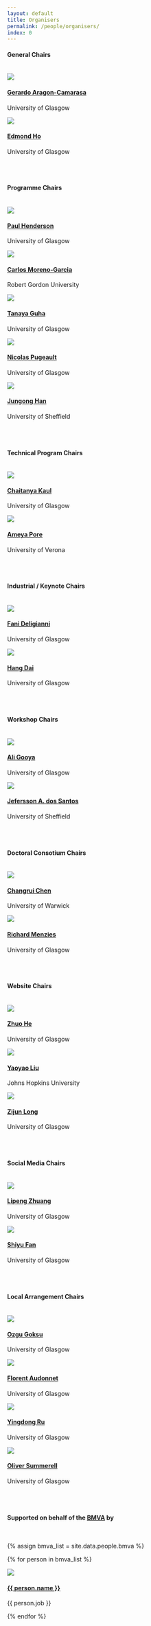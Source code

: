 ```yaml
---
layout: default
title: Organisers
permalink: /people/organisers/
index: 0
---
```


<!-- <h3>Organising Committee</h3>
<br> -->

<h4>General Chairs</h4>
<br>
<div class="row justify-content-around pl-4 pr-4">

<div class="col-6 col-md-4 col-lg-3">
    <div class="text-center">
        <img src="../../imgs_2024/Gerardo_Aragon-Camarasa.png" class="rounded-circle img-fluid" style="max-width: 125px;">
        <h4 class="pt-2"><a href="https://www.gla.ac.uk/schools/computing/staff/gerardoaragoncamarasa/#">Gerardo Aragon-Camarasa</a></h4>
        <p class="pb-2">University of Glasgow</p>
    </div>
</div>

<div class="col-6 col-md-4 col-lg-3">
    <div class="text-center">
        <img src="../../imgs_2024/Edmond_Ho.png" class="rounded-circle img-fluid" style="max-width: 125px;">
        <h4 class="pt-2"><a href="https://www.gla.ac.uk/schools/computing/staff/shulimho/#">Edmond Ho</a></h4>
        <p class="pb-2">University of Glasgow</p>
    </div>
</div>

</div>
<br>
<br>

<h4>Programme Chairs <a href="mailto:programme-chairs@bmvc2024.org" style="font-size:15px;" hidden>programme-chairs@bmvc2024.org</a></h4>
<br>
<div class="row justify-content-around pl-6 pr-6">

<div class="col-6 col-md-4 col-lg-3">
    <div class="text-center">
        <img src="../../imgs_2024/Paul_Henderson.jpg" class="rounded-circle img-fluid" style="max-width: 125px;">
        <h4 class="pt-2"><a href="https://www.pmh47.net/">Paul Henderson</a></h4>
        <p class="pb-2">University of Glasgow</p>
    </div>
</div>

<div class="col-6 col-md-4 col-lg-3">
    <div class="text-center">
        <img src="../../imgs_2024/Carlos_Moreno-Garcia.png" class="rounded-circle img-fluid" style="max-width: 125px;">
        <h4 class="pt-2"><a href="https://cfmgcomputing.blogspot.com/p/home.html">Carlos Moreno-Garcia</a></h4>
        <p class="pb-2">Robert Gordon University</p>
    </div>
</div>

<div class="col-6 col-md-4 col-lg-3">
    <div class="text-center">
        <img src="../../imgs_2024/Tanaya_Guha.png" class="rounded-circle img-fluid" style="max-width: 125px;">
        <h4 class="pt-2"><a href="https://www.tanayag.com/home">Tanaya Guha</a></h4>
        <p class="pb-2">University of Glasgow</p>
    </div>
</div>

<div class="col-6 col-md-4 col-lg-3">
    <div class="text-center">
        <img src="../../imgs_2024/Nicolas_Pugeault.png" class="rounded-circle img-fluid" style="max-width: 125px;">
        <h4 class="pt-2"><a href="https://www.gla.ac.uk/schools/computing/staff/nicolaspugeault/#">Nicolas Pugeault</a></h4>
        <p class="pb-2">University of Glasgow</p>
    </div>
</div>

<div class="col-6 col-md-4 col-lg-3">
    <div class="text-center">
        <img src="../../imgs_2024/Jungong_Han.jpg" class="rounded-circle img-fluid" style="max-width: 125px;">
        <h4 class="pt-2"><a href="https://www.sheffield.ac.uk/dcs/people/academic/jungong-han">Jungong Han</a></h4>
        <p class="pb-2">University of Sheffield</p>
    </div>
</div>

</div>
<br>
<br>

<h4>Technical Program Chairs<a href="mailto:programme-chairs@bmvc2024.org" style="font-size:15px;" hidden>programme-chairs@bmvc2024.org</a></h4>
<br>
<div class="row justify-content-around pl-4 pr-4">

<div class="col-6 col-md-4 col-lg-3">
    <div class="text-center">
        <img src="../../imgs_2024/Chaitanya.png" class="rounded-circle img-fluid" style="max-width: 125px;">
        <h4 class="pt-2"><a href="https://www.gla.ac.uk/schools/computing/staff/chaitanyakaul/#">Chaitanya Kaul</a></h4>
        <p class="pb-2">University of Glasgow</p>
    </div>
</div>

<div class="col-6 col-md-4 col-lg-3">
    <div class="text-center">
        <img src="../../imgs_2024/Ameya_Pore.png" class="rounded-circle img-fluid" style="max-width: 125px;">
        <h4 class="pt-2"><a href="https://atlas-itn.eu/about-us/people/ameya-pore/">Ameya Pore</a></h4>
        <p class="pb-2">University of Verona</p>
    </div>
</div>

</div>
<br>
<br>

<h4>Industrial / Keynote Chairs</h4>
<br>
<div class="row justify-content-around pl-4 pr-4">

<div class="col-6 col-md-4 col-lg-3">
    <div class="text-center">
        <img src="../../imgs_2024/Fani_Deligianni.jpg" class="rounded-circle img-fluid" style="max-width: 125px;">
        <h4 class="pt-2"><a href="https://www.gla.ac.uk/schools/computing/staff/fanideligianni">Fani Deligianni</a></h4>
        <p class="pb-2">University of Glasgow</p>
    </div>
</div>

<div class="col-6 col-md-4 col-lg-3">
    <div class="text-center">
        <img src="../../imgs_2024/Hang_Dai.png" class="rounded-circle img-fluid" style="max-width: 125px;">
        <h4 class="pt-2"><a href="https://www.gla.ac.uk/schools/computing/staff/hangdai/#">Hang Dai</a></h4>
        <p class="pb-2">University of Glasgow</p>
    </div>
</div>

</div>
<br>
<br>

<h4>Workshop Chairs</h4>
<!-- <p>Contact: <a href="mailto:workshop-chairs@bmvc2023.org">workshop-chairs@bmvc2023.org</a></p> -->
<br>
<div class="row justify-content-around pl-4 pr-4">
<div class="col-6 col-md-4 col-lg-3">
    <div class="text-center">
        <img src="../../imgs_2024/Ali_Gooya.png" class="rounded-circle img-fluid" style="max-width: 125px;">
        <h4 class="pt-2"><a href="https://www.gla.ac.uk/schools/computing/staff/aligooya/">Ali Gooya</a></h4>
        <p class="pb-2">University of Glasgow</p>
    </div>
</div>

<div class="col-6 col-md-4 col-lg-3">
    <div class="text-center">
        <img src="../../imgs_2024/Jefersson_A_dos_Santos.jpeg" class="rounded-circle img-fluid" style="max-width: 125px;">
        <h4 class="pt-2"><a href="https://www.sheffield.ac.uk/dcs/people/academic/jefersson-alex-dos-santos">Jefersson A. dos Santos</a></h4>
        <p class="pb-2">University of Sheffield</p>
    </div>
</div>

</div>
<br>
<br>


<h4>Doctoral Consotium Chairs <a href="mailto:doctoral.consortium@bmvc2024.org" style="font-size:15px;" hidden>doctoral.consortium@bmvc2024.org</a></h4>
<br>
<div class="row justify-content-around pl-4 pr-4">

<div class="col-6 col-md-4 col-lg-3">
    <div class="text-center">
        <img src="../../imgs_2024/Changrui_Chen.jpeg" class="rounded-circle img-fluid" style="max-width: 125px;">
        <h4 class="pt-2"><a href="https://geoch.top/">Changrui Chen</a></h4>
        <p class="pb-2">University of Warwick</p>
    </div>
</div>

<div class="col-6 col-md-4 col-lg-3">
    <div class="text-center">
        <img src="../../imgs_2024/Richard_Menzies.png" class="rounded-circle img-fluid" style="max-width: 125px;">
        <h4 class="pt-2"><a href="https://www.linkedin.com/in/richard-menzies-8113001ba/?originalSubdomain=uk">Richard Menzies</a></h4>
        <p class="pb-2">University of Glasgow</p>
    </div>
</div>

</div>
<br>
<br>


<h4>Website Chairs <a href="mailto:website-chair@bmvc2023.org" style="font-size:15px;" hidden>website-chair@bmvc2023.org</a></h4>
<br>
<div class="row justify-content-around pl-4 pr-4">

<div class="col-6 col-md-4 col-lg-3">
    <div class="text-center">
        <img src="../../imgs_2024/Zhuo_He.jpeg" class="rounded-circle img-fluid" style="max-width: 125px;">
        <h4 class="pt-2"><a href="https://www.gla.ac.uk/pgrs/zhuohe/#">Zhuo He</a></h4>
        <p class="pb-2">University of Glasgow</p>
    </div>
</div>

<div class="col-6 col-md-4 col-lg-3">
    <div class="text-center">
        <img src="../../imgs_2024/Yaoyao_liu.jpeg" class="rounded-circle img-fluid" style="max-width: 125px;">
        <h4 class="pt-2"><a href="https://www.cs.jhu.edu/~yyliu/">Yaoyao Liu</a></h4>
        <p class="pb-2">Johns Hopkins University</p>
    </div>
</div>

<div class="col-6 col-md-4 col-lg-3">
    <div class="text-center">
        <img src="../../imgs_2024/Zijun_Long.jpg" class="rounded-circle img-fluid" style="max-width: 125px;">
        <h4 class="pt-2"><a href="https://www.linkedin.com/in/zijun-long-10a273197/">Zijun Long</a></h4>
        <p class="pb-2">University of Glasgow</p>
    </div>
</div>

</div>
<br>
<br>

<h4>Social Media Chairs</h4>
<br>
<div class="row justify-content-around pl-4 pr-4">

<div class="col-6 col-md-4 col-lg-3">
    <div class="text-center">
        <img src="../../imgs_2024/Lipeng_Zhuang.jpg" class="rounded-circle img-fluid" style="max-width: 125px;">
        <h4 class="pt-2"><a href="https://www.gla.ac.uk/pgrs/lipengzhuang/">Lipeng Zhuang</a></h4>
        <p class="pb-2">University of Glasgow</p>
    </div>
</div>

<div class="col-6 col-md-4 col-lg-3">
    <div class="text-center">
        <img src="../../imgs_2024/Yufan_Shi.jpeg" class="rounded-circle img-fluid" style="max-width: 125px;">
        <h4 class="pt-2"><a href="https://www.gla.ac.uk/pgrs/shiyufan/">Shiyu Fan</a></h4>
        <p class="pb-2">University of Glasgow</p>
    </div>
</div>

</div>
<br>
<br>

<h4>Local Arrangement Chairs</h4>
<br>
<div class="row justify-content-around pl-4 pr-4">

<div class="col-6 col-md-4 col-lg-3">
    <div class="text-center">
        <img src="../../imgs_2024/Ozgu_Goksu.png" class="rounded-circle img-fluid" style="max-width: 125px;">
        <h4 class="pt-2"><a href="https://www.gla.ac.uk/pgrs/ozgugoksu/">Ozgu Goksu</a></h4>
        <p class="pb-2">University of Glasgow</p>
    </div>
</div>

<div class="col-6 col-md-4 col-lg-3">
    <div class="text-center">
        <img src="../../imgs_2024/Florent_Audonnet.jpg" class="rounded-circle img-fluid" style="max-width: 125px;">
        <h4 class="pt-2"><a href="https://www.gla.ac.uk/pgrs/florentphilippejeanaudonnet/">Florent Audonnet</a></h4>
        <p class="pb-2">University of Glasgow</p>
    </div>
</div>

<div class="col-6 col-md-4 col-lg-3">
    <div class="text-center">
        <img src="../../imgs_2024/Yingdong_Ru.jpeg" class="rounded-circle img-fluid" style="max-width: 125px;">
        <h4 class="pt-2"><a href="https://www.gla.ac.uk/pgrs/yingdongru/">Yingdong Ru</a></h4>
        <p class="pb-2">University of Glasgow</p>
    </div>
</div>

<div class="col-6 col-md-4 col-lg-3">
    <div class="text-center">
        <img src="../../imgs_2024/Oliver_Summerell.png" class="rounded-circle img-fluid" style="max-width: 125px;">
        <h4 class="pt-2"><a href="https://www.gla.ac.uk/pgrs/oliversummerell/">Oliver Summerell</a></h4>
        <p class="pb-2">University of Glasgow</p>
    </div>
</div>

</div>
<br>
<br>

<h4>Supported on behalf of the <a href="https://britishmachinevisionassociation.github.io/">BMVA</a> by</h4>
<br>
<div class="row justify-content-around pl-4 pr-4">

{% assign bmva_list = site.data.people.bmva %}

{% for person in bmva_list %}
    <div class="col-6 col-md-4 col-lg-3">
        <div class="text-center">
            <img src="{{ site.baseurl }}{{ person.img }}" class="rounded-circle img-fluid" style="max-width: 125px;">
            <h4 class="pt-2"><a href="{{ person.url }}">{{ person.name }}</a></h4>
            <p class="pb-2">{{ person.job }}</p>
        </div>
    </div>
{% endfor %}

</div>